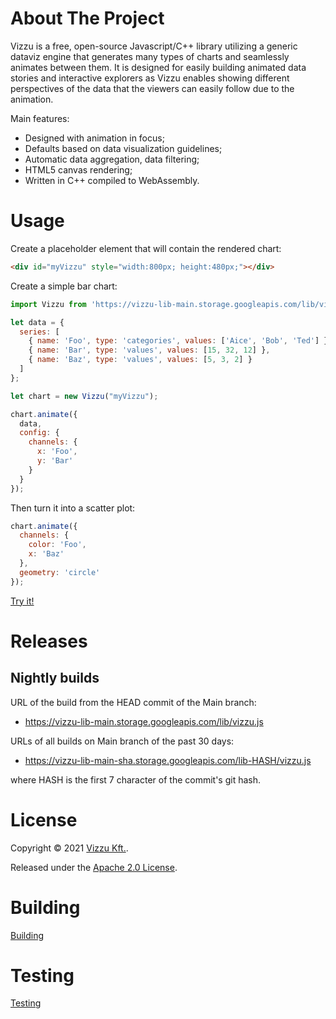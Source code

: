 # About The Project

Vizzu is a free, open-source Javascript/C++ library utilizing a generic dataviz engine 
that generates many types of charts and seamlessly animates between them. 
It is designed for easily building animated data stories and interactive explorers 
as Vizzu enables showing different perspectives of the data that the viewers can 
easily follow due to the animation.

Main features:
- Designed with animation in focus; 
- Defaults based on data visualization guidelines;
- Automatic data aggregation, data filtering;
- HTML5 canvas rendering;
- Written in C++ compiled to WebAssembly.

# Usage

Create a placeholder element that will contain the rendered chart:

```html
<div id="myVizzu" style="width:800px; height:480px;"></div>
```

Create a simple bar chart:

```javascript
import Vizzu from 'https://vizzu-lib-main.storage.googleapis.com/lib/vizzu.js';

let data = {
  series: [
    { name: 'Foo', type: 'categories', values: ['Aice', 'Bob', 'Ted'] },
    { name: 'Bar', type: 'values', values: [15, 32, 12] },
    { name: 'Baz', type: 'values', values: [5, 3, 2] }
  ]
};

let chart = new Vizzu("myVizzu");

chart.animate({
  data,
  config: {
    channels: {
      x: 'Foo',
      y: 'Bar'
    }
  }
});
```

Then turn it into a scatter plot:

```javascript
chart.animate({
  channels: {
    color: 'Foo', 
    x: 'Baz'
  },
  geometry: 'circle'
});
```
[Try it!](https://jsfiddle.net/VizzuHQ/dk7b86vc/1/)

# Releases

## Nightly builds 

URL of the build from the HEAD commit of the Main branch:

* https://vizzu-lib-main.storage.googleapis.com/lib/vizzu.js

URLs of all builds on Main branch of the past 30 days:

* https://vizzu-lib-main-sha.storage.googleapis.com/lib-HASH/vizzu.js

where HASH is the first 7 character of the commit's git hash.

# License

Copyright © 2021 [Vizzu Kft.](https://vizzuhq.com).

Released under the [Apache 2.0 License](LICENSE).

# Building 

[Building](project/build.md)

# Testing

[Testing](test/test.md)
